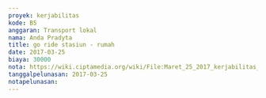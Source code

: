 ```yaml
---
proyek: kerjabilitas
kode: B5
anggaran: Transport lokal
nama: Anda Pradyta
title: go ride stasiun - rumah
date: 2017-03-25
biaya: 30000
nota: https://wiki.ciptamedia.org/wiki/File:Maret_25_2017_kerjabilitas_B5_gojek_depok_rumah_anda.jpg
tanggalpelunasan: 2017-03-25
notapelunasan:
---
```

